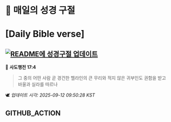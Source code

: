 # 🙏 매일의 성경 구절
# [Daily Bible verse]
## [![README에 성경구절 업데이트](https://github.com/DONGSUKA/first_test/actions/workflows/update-readme-bible.yml/badge.svg)](https://github.com/DONGSUKA/first_test/actions/workflows/update-readme-bible.yml)
<!-- START_BIBLE_VERSE -->
📖 **사도행전 17:4**
> 그 중의 어떤 사람 곧 경건한 헬라인의 큰 무리와 적지 않은 귀부인도 권함을 받고 바울과 실라를 따르나

🕊️ _업데이트 시각: 2025-09-12 09:50:28 KST_
  <!-- END_BIBLE_VERSE -->
## GITHUB_ACTION
